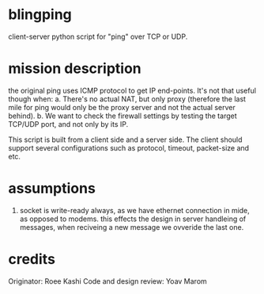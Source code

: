 # blingping
client-server python script for "ping" over TCP or UDP.

# mission description
the original ping uses ICMP protocol to get IP end-points. It's not that useful though when:
  a. There's no actual NAT, but only proxy (therefore the last mile for ping would
  only be the proxy server and not the actual server behind).
  b. We want to check the firewall settings by testing the target TCP/UDP port,
  and not only by its IP.

This script is built from a client side and a server side.
The client should support several configurations such as protocol, timeout, packet-size and etc.

# assumptions
1. socket is write-ready always, as we have ethernet connection in mide, as opposed to modems.
  this effects the design in server handleing of messages, when reciveing a new message we ovveride the last one.

# credits
Originator: Roee Kashi
Code and design review: Yoav Marom
